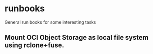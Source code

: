 # runbooks
General run books for some interesting tasks
## Mount OCI Object Storage as local file system using rclone+fuse.
